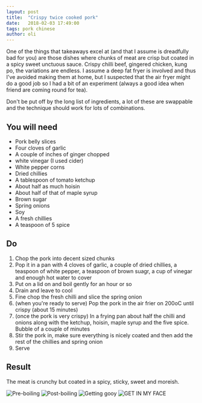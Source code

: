 ```yaml
---
layout: post
title:  "Crispy twice cooked pork"
date:   2018-02-03 17:49:00
tags: pork chinese
author: oli
---
```


One of the things that takeaways excel at (and that I assume is dreadfully bad for you) are those dishes where chunks of meat are crisp but coated in a spicy sweet unctuous sauce.  Crispy chilli beef, gingered chicken, kung po, the variations are endless.  I assume a deep fat fryer is involved and thus I've avoided making them at home, but I suspected that the air fryer might do a good job so I had a bit of an experiment (always a good idea when friend are coming round for tea).

Don't be put off by the long list of ingredients, a lot of these are swappable and the technique should work for lots of combinations.

## You will need


* Pork belly slices
* Four cloves of garlic
* A couple of inches of ginger chopped
* white vinegar (I used cider)
* White pepper corns
* Dried chillies
* A tablespoon of tomato ketchup
* About half as much hoisin
* About half of that of maple syrup
* Brown sugar
* Spring onions
* Soy
* A fresh chillies
* A teaspoon of 5 spice

## Do

1. Chop the pork into decent sized chunks
2. Pop it in a pan with 4 cloves of garlic, a couple of dried  chillies, a teaspoon of white pepper, a teaspoon of brown suagr, a cup of vinegar and enough hot water to cover
3. Put on a lid on and boil gently for an hour or so
4. Drain and leave to cool
5. Fine chop the fresh chilli and slice the spring onion
6. (when you're ready to serve) Pop the pork in the air frier on 200oC until crispy (about 15 minutes)
7. (once the pork is very crispy) In a frying pan about half the chilli and onions along with the ketchup, hoisin, maple syrup and the five spice.  Bubble of a couple of minutes
8. Stir the pork in, make sure everything is nicely coated and then add the rest of the chillies and spring onion
9. Serve


## Result

The meat is crunchy but coated in a spicy, sticky, sweet and moreish.

![Pre-boiling](/images/blog/crispy-twice-cooked-pork/crispy-twice-cooked-pork-00.jpg)
![Post-boiling](/images/blog/crispy-twice-cooked-pork/crispy-twice-cooked-pork-01.jpg)
![Getting gooy](/images/blog/crispy-twice-cooked-pork/crispy-twice-cooked-pork-02.jpg)
![GET IN MY FACE](/images/blog/crispy-twice-cooked-pork/crispy-twice-cooked-pork-03.jpg)

